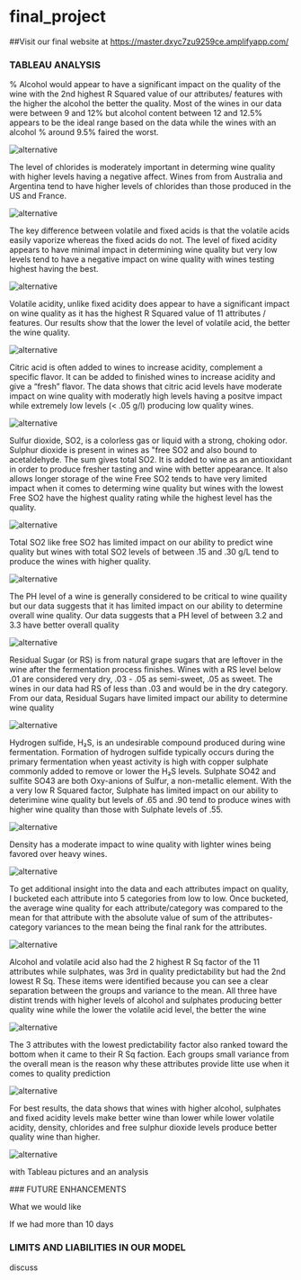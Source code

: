 # final_project

##Visit our final website at https://master.dxyc7zu9259ce.amplifyapp.com/



<div class="text-container">

### TABLEAU ANALYSIS

% Alcohol would appear to have a significant impact on the quality of the wine with the 2nd highest R Squared value of our attributes/ features with the higher the alcohol the better the quality.  Most of the wines in our data were between 9 and 12% but alcohol content between 12 and 12.5% appears to be the ideal range based on the data while the wines with an alcohol % around 9.5% faired the worst.

![alternative](static/images/tab-alcohol.jpg)

The level of chlorides is moderately important in determing wine quality with higher levels having a negative affect.  Wines from from Australia and Argentina tend to have higher levels of chlorides than those produced in the US and France.

![alternative](static/images/tab-chlorides.jpg)


The key difference between volatile and fixed acids is that the volatile acids easily vaporize whereas the fixed acids do not.   The level of fixed acidity appears to have minimal impact in determining wine quality but very low levels tend to have a negative impact on wine quality with wines testing highest having the best.

![alternative](static/images/tab-facidity.jpg)

Volatile acidity, unlike fixed acidity does appear to have a significant impact on wine quality as it has the highest R Squared value of 11 attributes / features.  Our results show that the lower the level of volatile acid, the better the wine quality.

![alternative](static/images/tab-vacidity.jpg)

Citric acid is often added to wines to increase acidity, complement a specific flavor.  It can be added to finished wines to increase acidity and give a “fresh” flavor.  The data shows that citric acid levels have moderate impact on wine quality with moderatly high levels having a positve impact while extremely low levels (< .05 g/l) producing low quality wines.

![alternative](static/images/tab-citric.jpg)

Sulfur dioxide, SO2, is a colorless gas or liquid with a strong, choking odor.  Sulphur dioxide is present in wines as "free SO2 and also bound to acetaldehyde. The sum gives total SO2. It is added to wine as an antioxidant in order to produce fresher tasting and wine with better appearance.  It also allows longer storage of the wine  Free SO2 tends to have very limited impact when it comes to determing wine quality but wines with the lowest Free SO2 have the highest quality rating while the highest level has the quality.

![alternative](static/images/tab-fsd.jpg)

Total SO2 like free SO2 has limited impact on our ability to predict wine quality but wines with total SO2 levels of between .15 and .30 g/L tend to produce the wines with higher quality.

![alternative](static/images/tab-tsd.jpg)

The PH level of a wine is generally considered to be critical to wine quaility but our data suggests that it has limited impact on our ability to determine overall wine quality.  Our data suggests that a PH level of between 3.2 and 3.3 have better overall quality

![alternative](static/images/tab-ph.jpg)

Residual Sugar (or RS) is from natural grape sugars that are leftover in the wine after the fermentation process finishes.   Wines with a RS level below .01 are considered very dry, .03 - .05 as semi-sweet, .05 as sweet.  The wines in our data had RS of less than .03 and would be in the dry category.  From our data, Residual Sugars have limited impact our ability to determine wine quality

![alternative](static/images/tab-rs.jpg)

Hydrogen sulfide, H₂S, is an undesirable compound produced during wine fermentation. Formation of hydrogen sulfide typically occurs during the primary fermentation when yeast activity is high with copper sulphate commonly added to remove or lower the H₂S levels.  Sulphate SO42 and sulfite SO43 are both Oxy-anions of Sulfur, a non-metallic element.  With the a very low R Squared factor, Sulphate has limited impact on our ability to deterimine wine quality but levels of .65 and .90 tend to produce wines with higher wine quality than those with Sulphate levels of .55.

![alternative](static/images/tab-sulphates.jpg)

Density has a moderate impact to wine quality with lighter wines being favored over heavy wines.

![alternative](static/images/tab-density.jpg)


To get additional insight into the data and each attributes impact on quality, I bucketed each attribute into 5 categories from low to low.  Once bucketed, the average wine quality for each attribute/category was compared to the mean for that attribute with the absolute value of sum of the attributes-category variances to the mean being the final rank for the attributes.

![alternative](static/images/most_important_factors.jpg)

Alcohol and volatile acid also had the 2 highest R Sq factor of the 11 attributes while sulphates, was 3rd in quality predictability but had the 2nd lowest R Sq.  These items were identified because you can see a clear separation between the groups and variance to the mean.  All three have distint trends with higher levels of alcohol and sulphates producing better quality wine while the lower the volatile acid level, the better the wine

![alternative](static/images/high_correlation.jpg)

The 3 attributes with the lowest predictability factor also ranked toward the bottom when it came to their R Sq faction.  Each groups small variance from the overall mean is the reason why these attributes provide litte use when it comes to quality prediction

![alternative](static/images/low_correlation.jpg)

For best results, the data shows that wines with higher alcohol, sulphates and fixed acidity levels make better wine than lower while lower volatile acidity, density, chlorides and free sulphur dioxide levels produce better quality wine than higher.  

![alternative](static/images/perfect_wine_recipe.jpg)

with Tableau pictures and an analysis

</div>

<div class="text-container">
### FUTURE ENHANCEMENTS

What we would like

If we had more than 10 days

</div>

<div class="text-container">

### LIMITS AND LIABILITIES IN OUR MODEL

discuss

</div>
